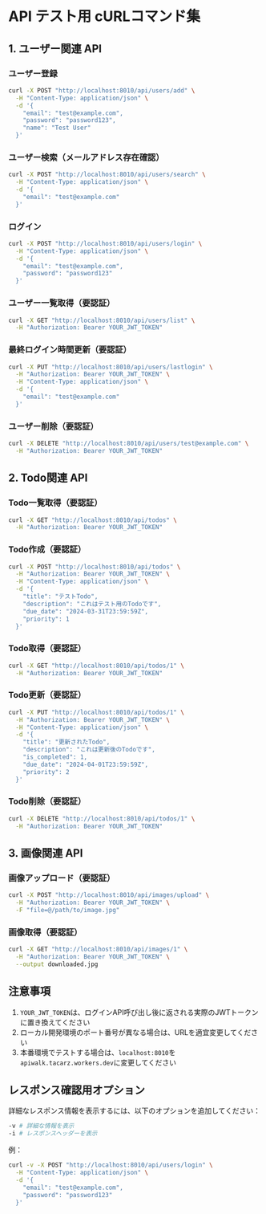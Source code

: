 # API テスト用 cURLコマンド集

## 1. ユーザー関連 API

### ユーザー登録

```bash
curl -X POST "http://localhost:8010/api/users/add" \
  -H "Content-Type: application/json" \
  -d '{
    "email": "test@example.com",
    "password": "password123",
    "name": "Test User"
  }'
```

### ユーザー検索（メールアドレス存在確認）

```bash
curl -X POST "http://localhost:8010/api/users/search" \
  -H "Content-Type: application/json" \
  -d '{
    "email": "test@example.com"
  }'
```

### ログイン

```bash
curl -X POST "http://localhost:8010/api/users/login" \
  -H "Content-Type: application/json" \
  -d '{
    "email": "test@example.com",
    "password": "password123"
  }'
```

### ユーザー一覧取得（要認証）

```bash
curl -X GET "http://localhost:8010/api/users/list" \
  -H "Authorization: Bearer YOUR_JWT_TOKEN"
```

### 最終ログイン時間更新（要認証）

```bash
curl -X PUT "http://localhost:8010/api/users/lastlogin" \
  -H "Authorization: Bearer YOUR_JWT_TOKEN" \
  -H "Content-Type: application/json" \
  -d '{
    "email": "test@example.com"
  }'
```

### ユーザー削除（要認証）

```bash
curl -X DELETE "http://localhost:8010/api/users/test@example.com" \
  -H "Authorization: Bearer YOUR_JWT_TOKEN"
```

## 2. Todo関連 API

### Todo一覧取得（要認証）

```bash
curl -X GET "http://localhost:8010/api/todos" \
  -H "Authorization: Bearer YOUR_JWT_TOKEN"
```

### Todo作成（要認証）

```bash
curl -X POST "http://localhost:8010/api/todos" \
  -H "Authorization: Bearer YOUR_JWT_TOKEN" \
  -H "Content-Type: application/json" \
  -d '{
    "title": "テストTodo",
    "description": "これはテスト用のTodoです",
    "due_date": "2024-03-31T23:59:59Z",
    "priority": 1
  }'
```

### Todo取得（要認証）

```bash
curl -X GET "http://localhost:8010/api/todos/1" \
  -H "Authorization: Bearer YOUR_JWT_TOKEN"
```

### Todo更新（要認証）

```bash
curl -X PUT "http://localhost:8010/api/todos/1" \
  -H "Authorization: Bearer YOUR_JWT_TOKEN" \
  -H "Content-Type: application/json" \
  -d '{
    "title": "更新されたTodo",
    "description": "これは更新後のTodoです",
    "is_completed": 1,
    "due_date": "2024-04-01T23:59:59Z",
    "priority": 2
  }'
```

### Todo削除（要認証）

```bash
curl -X DELETE "http://localhost:8010/api/todos/1" \
  -H "Authorization: Bearer YOUR_JWT_TOKEN"
```

## 3. 画像関連 API

### 画像アップロード（要認証）

```bash
curl -X POST "http://localhost:8010/api/images/upload" \
  -H "Authorization: Bearer YOUR_JWT_TOKEN" \
  -F "file=@/path/to/image.jpg"
```

### 画像取得（要認証）

```bash
curl -X GET "http://localhost:8010/api/images/1" \
  -H "Authorization: Bearer YOUR_JWT_TOKEN" \
  --output downloaded.jpg
```

## 注意事項

1. `YOUR_JWT_TOKEN`は、ログインAPI呼び出し後に返される実際のJWTトークンに置き換えてください
2. ローカル開発環境のポート番号が異なる場合は、URLを適宜変更してください
3. 本番環境でテストする場合は、`localhost:8010`を`apiwalk.tacarz.workers.dev`に変更してください

## レスポンス確認用オプション

詳細なレスポンス情報を表示するには、以下のオプションを追加してください：

```bash
-v # 詳細な情報を表示
-i # レスポンスヘッダーを表示
```

例：

```bash
curl -v -X POST "http://localhost:8010/api/users/login" \
  -H "Content-Type: application/json" \
  -d '{
    "email": "test@example.com",
    "password": "password123"
  }'
```
